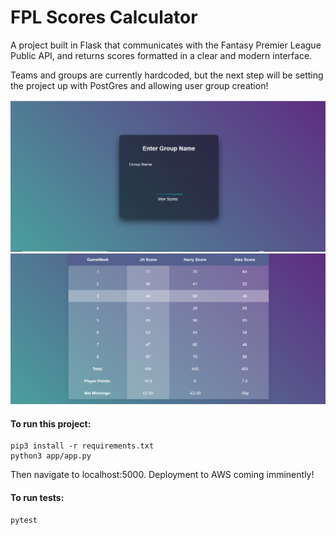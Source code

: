 # FPL Scores Calculator 

A project built in Flask that communicates with the Fantasy Premier League Public API, and returns scores formatted in a clear and modern interface. 

Teams and groups are currently hardcoded, but the next step will be setting the project up with PostGres and allowing user group creation!

<img src="app/static/screenshots/Homepage.PNG" >
<img src="app/static/screenshots/Scores.PNG" >

<br>

#### To run this project: 
```
pip3 install -r requirements.txt
python3 app/app.py
````
Then navigate to localhost:5000. 
Deployment to AWS coming imminently!

#### To run tests:
```
pytest
```